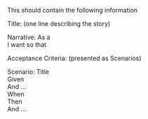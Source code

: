 This should contain the following information

Title: (one line describing the story)

Narrative:
As a <type of user>  
I want <some goal> 
so that <some reason>

Acceptance Criteria: (presented as Scenarios)  

Scenario: Title  
Given <context>  
  And <some more context>...  
When  <event>  
Then  <outcome>  
  And <another outcome>...